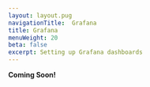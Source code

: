 ```yaml
---
layout: layout.pug
navigationTitle:  Grafana
title: Grafana
menuWeight: 20
beta: false
excerpt: Setting up Grafana dashboards
---
```



**Coming Soon!** 
